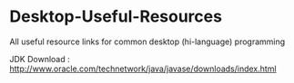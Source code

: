 # Desktop-Useful-Resources
All useful resource links for common desktop (hi-language) programming

JDK Download : http://www.oracle.com/technetwork/java/javase/downloads/index.html
